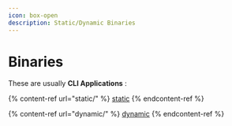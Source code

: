 ```yaml
---
icon: box-open
description: Static/Dynamic Binaries
---
```


# Binaries

These are usually **CLI Applications** :&#x20;

{% content-ref url="static/" %}
[static](static/)
{% endcontent-ref %}

{% content-ref url="dynamic/" %}
[dynamic](dynamic/)
{% endcontent-ref %}

